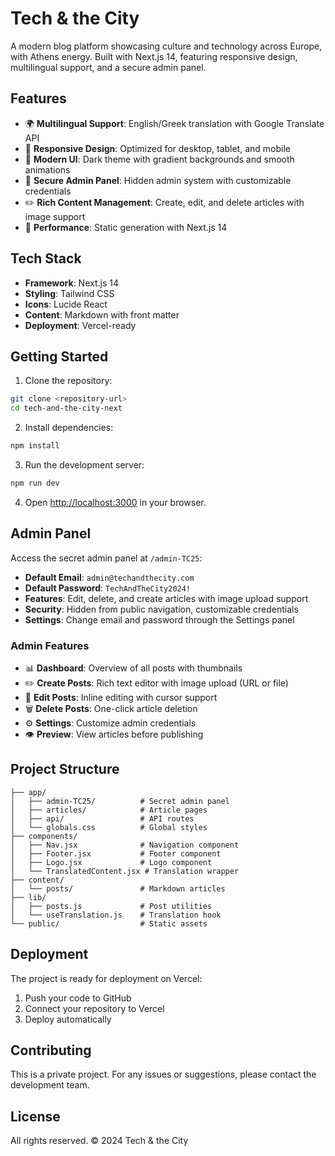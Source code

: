 # Tech & the City

A modern blog platform showcasing culture and technology across Europe, with Athens energy. Built with Next.js 14, featuring responsive design, multilingual support, and a secure admin panel.

## Features

- 🌍 **Multilingual Support**: English/Greek translation with Google Translate API
- 📱 **Responsive Design**: Optimized for desktop, tablet, and mobile
- 🎨 **Modern UI**: Dark theme with gradient backgrounds and smooth animations
- 🔐 **Secure Admin Panel**: Hidden admin system with customizable credentials
- ✏️ **Rich Content Management**: Create, edit, and delete articles with image support
- 🚀 **Performance**: Static generation with Next.js 14

## Tech Stack

- **Framework**: Next.js 14
- **Styling**: Tailwind CSS
- **Icons**: Lucide React
- **Content**: Markdown with front matter
- **Deployment**: Vercel-ready

## Getting Started

1. Clone the repository:
```bash
git clone <repository-url>
cd tech-and-the-city-next
```

2. Install dependencies:
```bash
npm install
```

3. Run the development server:
```bash
npm run dev
```

4. Open [http://localhost:3000](http://localhost:3000) in your browser.

## Admin Panel

Access the secret admin panel at `/admin-TC25`:

- **Default Email**: `admin@techandthecity.com`
- **Default Password**: `TechAndTheCity2024!`
- **Features**: Edit, delete, and create articles with image upload support
- **Security**: Hidden from public navigation, customizable credentials
- **Settings**: Change email and password through the Settings panel

### Admin Features

- 📊 **Dashboard**: Overview of all posts with thumbnails
- ✏️ **Create Posts**: Rich text editor with image upload (URL or file)
- 🔧 **Edit Posts**: Inline editing with cursor support
- 🗑️ **Delete Posts**: One-click article deletion
- ⚙️ **Settings**: Customize admin credentials
- 👁️ **Preview**: View articles before publishing

## Project Structure

```
├── app/
│   ├── admin-TC25/          # Secret admin panel
│   ├── articles/            # Article pages
│   ├── api/                 # API routes
│   └── globals.css          # Global styles
├── components/
│   ├── Nav.jsx              # Navigation component
│   ├── Footer.jsx           # Footer component
│   ├── Logo.jsx             # Logo component
│   └── TranslatedContent.jsx # Translation wrapper
├── content/
│   └── posts/               # Markdown articles
├── lib/
│   ├── posts.js             # Post utilities
│   └── useTranslation.js    # Translation hook
└── public/                  # Static assets
```

## Deployment

The project is ready for deployment on Vercel:

1. Push your code to GitHub
2. Connect your repository to Vercel
3. Deploy automatically

## Contributing

This is a private project. For any issues or suggestions, please contact the development team.

## License

All rights reserved. © 2024 Tech & the City